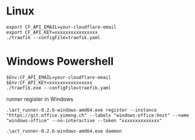 # Linux
```
export CF_API_EMAIL=your-cloudflare-email
export CF_API_KEY=xxxxxxxxxxxxxxxx
./traefik --configFile=traefik.yaml
```

# Windows Powershell
```
$Env:CF_API_EMAIL=your-cloudflare-email
$Env:CF_API_KEY=xxxxxxxxxxxxxxxx
./traefik.exe --configFile=traefik.yaml
```

runner register in Windows
```
.\act_runner-0.2.6-windows-amd64.exe register --instance "https://git.office.yimeng.ch" --labels "windows-office:host" --name "windows-office" --no-interactive --token "xxxxxxxxxxxxxx"

.\act_runner-0.2.6-windows-amd64.exe daemon
```

